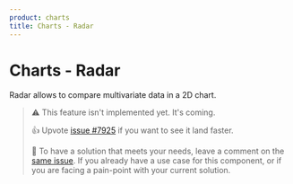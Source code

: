 ```yaml
---
product: charts
title: Charts - Radar
---
```


# Charts - Radar

<p class="description">Radar allows to compare multivariate data in a 2D chart.</p>

> ⚠️ This feature isn't implemented yet. It's coming.
>
> 👍 Upvote [issue #7925](https://github.com/mui/mui-x/issues/7925) if you want to see it land faster.
>
> 💬 To have a solution that meets your needs, leave a comment on the [same issue](https://github.com/mui/mui-x/issues/7925).
> If you already have a use case for this component, or if you are facing a pain-point with your current solution.

